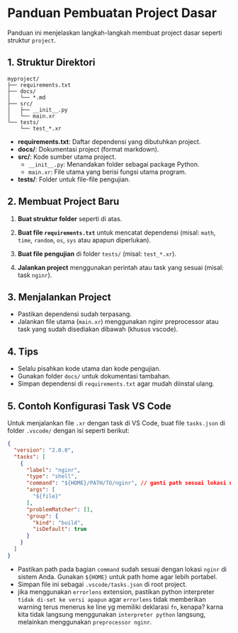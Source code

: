 # Panduan Pembuatan Project Dasar

Panduan ini menjelaskan langkah-langkah membuat project dasar seperti struktur `project`.

## 1. Struktur Direktori
```
myproject/
├── requirements.txt
├── docs/
│   └── *.md
├── src/
│   ├── __init__.py
│   └── main.xr
└── tests/
    └── test_*.xr
```

- **requirements.txt**: Daftar dependensi yang dibutuhkan project.
- **docs/**: Dokumentasi project (format markdown).
- **src/**: Kode sumber utama project.
    - `__init__.py`: Menandakan folder sebagai package Python.
    - `main.xr`: File utama yang berisi fungsi utama program.
- **tests/**: Folder untuk file-file pengujian.

## 2. Membuat Project Baru
1. **Buat struktur folder** seperti di atas.
2. **Buat file `requirements.txt`** untuk mencatat dependensi (misal: `math`, `time`, `random`, `os`, `sys` atau apapun diperlukan).

4. **Buat file pengujian** di folder `tests/` (misal: `test_*.xr`).
5. **Jalankan project** menggunakan perintah atau task yang sesuai (misal: task `nginr`).

## 3. Menjalankan Project
- Pastikan dependensi sudah terpasang.
- Jalankan file utama (`main.xr`) menggunakan nginr preprocessor atau task yang sudah disediakan dibawah (khusus vscode).

## 4. Tips
- Selalu pisahkan kode utama dan kode pengujian.
- Gunakan folder `docs/` untuk dokumentasi tambahan.
- Simpan dependensi di `requirements.txt` agar mudah diinstal ulang.

## 5. Contoh Konfigurasi Task VS Code
Untuk menjalankan file `.xr` dengan task di VS Code, buat file `tasks.json` di folder `.vscode/` dengan isi seperti berikut:

```json
{
  "version": "2.0.0",
  "tasks": [
    {
      "label": "nginr",
      "type": "shell",
      "command": "${HOME}/PATH/TO/nginr", // ganti path sesuai lokasi nginr terinstall
      "args": [
        "${file}"
      ],
      "problemMatcher": [],
      "group": {
        "kind": "build",
        "isDefault": true
      }
    }
  ]
}
```

- Pastikan path pada bagian `command` sudah sesuai dengan lokasi `nginr` di sistem Anda. Gunakan `${HOME}` untuk path home agar lebih portabel.
- Simpan file ini sebagai `.vscode/tasks.json` di root project.
- jika menggunakan `errorlens` extension, pastikan python interpreter `tidak di-set ke versi apapun` agar `errorlens` tidak memberikan warning terus menerus ke line yg memiliki deklarasi `fn`, kenapa? karna kita tidak langsung menggunakan `interpreter python` langsung, melainkan menggunakan `preprocessor nginr`.
